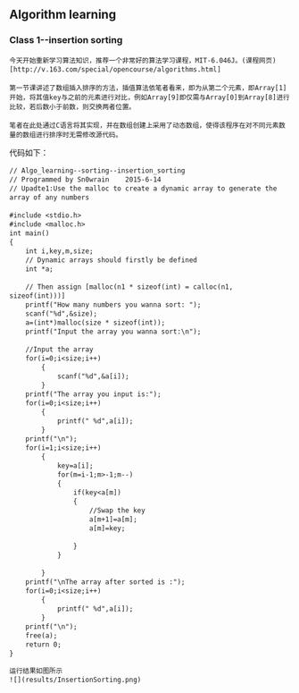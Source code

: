 ## Algorithm learning
### Class 1--insertion sorting
    今天开始重新学习算法知识，推荐一个非常好的算法学习课程，MIT-6.046J。(课程网页)[http://v.163.com/special/opencourse/algorithms.html]

    第一节课讲述了数组插入排序的方法，插值算法依笔者看来，即为从第二个元素，即Array[1]开始，将其值key与之前的元素进行对比，例如Array[9]即仅需与Array[0]到Array[8]进行比较，若后数小于前数，则交换两者位置。

    笔者在此处通过C语言将其实现，并在数组创建上采用了动态数组，使得该程序在对不同元素数量的数组进行排序时无需修改源代码。

代码如下：

```
// Algo_learning--sorting--insertion_sorting
// Programmed by Sn0wrain    2015-6-14
// Upadte1:Use the malloc to create a dynamic array to generate the array of any numbers

#include <stdio.h>
#include <malloc.h>
int main()
{
    int i,key,m,size;
    // Dynamic arrays should firstly be defined
    int *a;

    // Then assign [malloc(n1 * sizeof(int) = calloc(n1, sizeof(int)))]
    printf("How many numbers you wanna sort: ");    
    scanf("%d",&size);
    a=(int*)malloc(size * sizeof(int));             
    printf("Input the array you wanna sort:\n");    
    
    //Input the array
    for(i=0;i<size;i++)
        {
            scanf("%d",&a[i]);
        }
    printf("The array you input is:");
    for(i=0;i<size;i++)
        {
            printf(" %d",a[i]);    
        }
    printf("\n");
    for(i=1;i<size;i++)
        {
            key=a[i];
            for(m=i-1;m>-1;m--)
            {
                if(key<a[m])
                {
                    //Swap the key
                    a[m+1]=a[m];        
                    a[m]=key;        

                }
            }
            
        }
    printf("\nThe array after sorted is :");
    for(i=0;i<size;i++)
        {
            printf(" %d",a[i]);
        }
    printf("\n");
    free(a);    
    return 0;
}
```

    运行结果如图所示
    ![](results/InsertionSorting.png)
